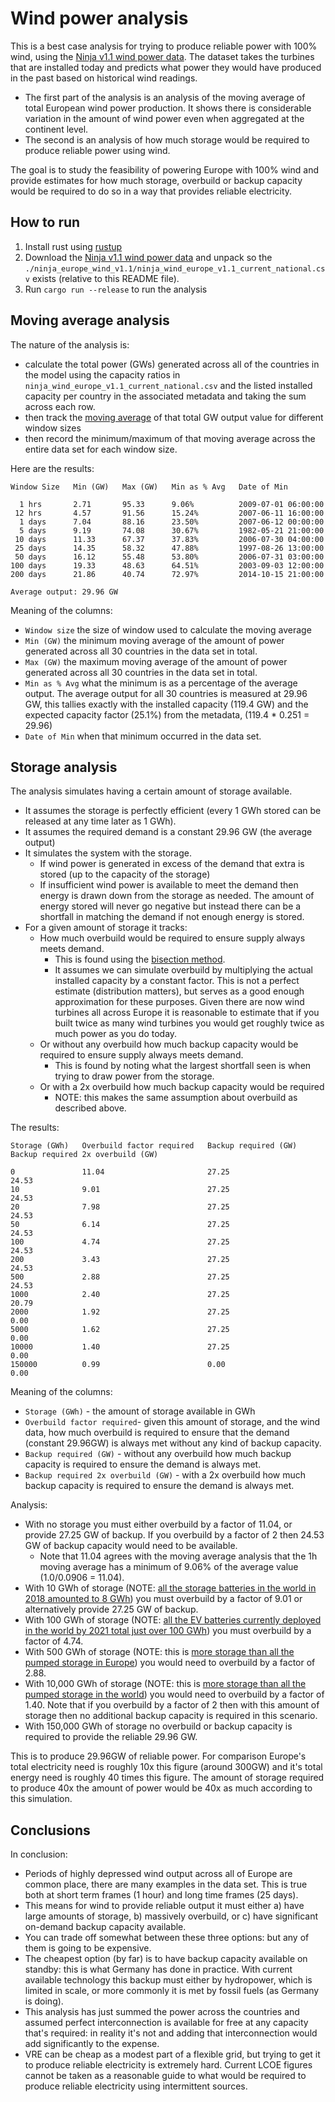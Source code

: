 # Wind power analysis

This is a best case analysis for trying to produce reliable power with 100% wind, using the [Ninja v1.1 wind power data](https://www.renewables.ninja/downloads). The dataset takes the turbines that are installed today and predicts what power they would have produced in the past based on historical wind readings.
- The first part of the analysis is an analysis of the moving average of total European wind power production. It shows there is considerable variation in the amount of wind power even when aggregated at the continent level.
- The second is an analysis of how much storage would be required to produce reliable power using wind.

The goal is to study the feasibility of powering Europe with 100% wind and provide estimates for how much storage, overbuild or backup capacity would be required to do so in a way that provides reliable electricity.

## How to run
1. Install rust using [rustup](https://rustup.rs/)
3. Download the [Ninja v1.1 wind power data](https://www.renewables.ninja/static/downloads/ninja_europe_wind_v1.1.zip) and unpack so the `./ninja_europe_wind_v1.1/ninja_wind_europe_v1.1_current_national.csv` exists (relative to this README file). 
2. Run `cargo run --release` to run the analysis

## Moving average analysis

The nature of the analysis is:
- calculate the total power (GWs) generated across all of the countries in the model using the capacity ratios in `ninja_wind_europe_v1.1_current_national.csv` and the listed installed capacity per country in the associated metadata and taking the sum across each row.
- then track the [moving average](https://en.wikipedia.org/wiki/Moving_average) of that total GW output value for different window sizes
- then record the minimum/maximum of that moving average across the entire data set for each window size.

Here are the results:
```
Window Size   Min (GW)   Max (GW)   Min as % Avg   Date of Min

  1 hrs       2.71       95.33      9.06%          2009-07-01 06:00:00
 12 hrs       4.57       91.56      15.24%         2007-06-11 16:00:00
  1 days      7.04       88.16      23.50%         2007-06-12 00:00:00
  5 days      9.19       74.08      30.67%         1982-05-21 21:00:00
 10 days      11.33      67.37      37.83%         2006-07-30 04:00:00
 25 days      14.35      58.32      47.88%         1997-08-26 13:00:00
 50 days      16.12      55.48      53.80%         2006-07-31 03:00:00
100 days      19.33      48.63      64.51%         2003-09-03 12:00:00
200 days      21.86      40.74      72.97%         2014-10-15 21:00:00

Average output: 29.96 GW
```
Meaning of the columns:
- `Window size` the size of window used to calculate the moving average
- `Min (GW)` the minimum moving average of the amount of power generated across all 30 countries in the data set in total.
- `Max (GW)` the maximum moving average of the amount of power generated across all 30 countries in the data set in total.
- `Min as % Avg` what the minimum is as a percentage of the average output. The average output for all 30 countries is measured at 29.96 GW, this tallies exactly with the installed capacity (119.4 GW) and the expected capacity factor (25.1%) from the metadata, (119.4 * 0.251 = 29.96)
- `Date of Min` when that minimum occurred in the data set.

## Storage analysis

The analysis simulates having a certain amount of storage available.
- It assumes the storage is perfectly efficient (every 1 GWh stored can be released at any time later as 1 GWh).
- It assumes the required demand is a constant 29.96 GW (the average output)
- It simulates the system with the storage. 
  - If wind power is generated in excess of the demand that extra is stored (up to the capacity of the storage) 
  - If insufficient wind power is available to meet the demand then energy is drawn down from the storage as needed. The amount of energy stored will never go negative but instead there can be a shortfall in matching the demand if not enough energy is stored.  
- For a given amount of storage it tracks:
  - How much overbuild would be required to ensure supply always meets demand.  
    - This is found using the [bisection method](https://en.wikipedia.org/wiki/Bisection_method).
    - It assumes we can simulate overbuild by multiplying the actual installed capacity by a constant factor. This is not a perfect estimate (distribution matters), but serves as a good enough approximation for these purposes. Given there are now wind turbines all across Europe it is reasonable to estimate that if you built twice as many wind turbines you would get roughly twice as much power as you do today. 
  - Or without any overbuild how much backup capacity would be required to ensure supply always meets demand. 
    - This is found by noting what the largest shortfall seen is when trying to draw power from the storage.
  - Or with a 2x overbuild how much backup capacity would be required
    - NOTE: this makes the same assumption about overbuild as described above.
  
The results:
```
Storage (GWh)   Overbuild factor required   Backup required (GW)   Backup required 2x overbuild (GW)

0               11.04                       27.25                  24.53
10              9.01                        27.25                  24.53
20              7.98                        27.25                  24.53
50              6.14                        27.25                  24.53
100             4.74                        27.25                  24.53
200             3.43                        27.25                  24.53
500             2.88                        27.25                  24.53
1000            2.40                        27.25                  20.79
2000            1.92                        27.25                  0.00
5000            1.62                        27.25                  0.00
10000           1.40                        27.25                  0.00
150000          0.99                        0.00                   0.00
```
Meaning of the columns:
- `Storage (GWh)` - the amount of storage available in GWh
- `Overbuild factor required`- given this amount of storage, and the wind data, how much overbuild is required to ensure that the demand (constant 29.96GW) is always met without any kind of backup capacity. 
- `Backup required (GW)` - without any overbuild how much backup capacity is required to ensure the demand is always met.
- `Backup required 2x overbuild (GW)` - with a 2x overbuild how much backup capacity is required to ensure the demand is always met.

Analysis:
- With no storage you must either overbuild by a factor of 11.04, or provide 27.25 GW of backup. If you overbuild by a factor of 2 then 24.53 GW of backup capacity would need to be available. 
  - Note that 11.04 agrees with the moving average analysis that the 1h moving average has a minimum of 9.06% of the average value (1.0/0.0906 = 11.04). 
- With 10 GWh of storage (NOTE: [all the storage batteries in the world in 2018 amounted to 8 GWh](https://www.worldenergy.org/assets/downloads/ESM_Final_Report_05-Nov-2019.pdf)) you must overbuild by a factor of 9.01 or alternatively provide 27.25 GW of backup.
- With 100 GWh of storage (NOTE: [all the EV batteries currently deployed in the world by 2021 total just over 100 GWh](https://www.adamasintel.com/record-battery-capacity-deployed-in-2021/)) you must overbuild by a factor of 4.74. 
- With 500 GWh of storage (NOTE: this is [more storage than all the pumped storage in Europe](https://www.dnv.com/news/estorage-study-shows-huge-potential-capacity-of-exploitable-pumped-hydro-energy-storage-sites-in-europe-63675)) you would need to overbuild by a factor of 2.88.
- With 10,000 GWh of storage (NOTE: this is [more storage than all the pumped storage in the world](https://www.hydropower.org/factsheets/pumped-storage)) you would need to overbuild by a factor of 1.40. Note that if you overbuild by a factor of 2 then with this amount of storage then no additional backup capacity is required in this scenario. 
- With 150,000 GWh of storage no overbuild or backup capacity is required to provide the reliable 29.96 GW.

This is to produce 29.96GW of reliable power. For comparison Europe's total electricity need is roughly 10x this figure (around 300GW) and it's total energy need is roughly 40 times this figure. The amount of storage required to produce 40x the amount of power would be 40x as much according to this simulation. 

## Conclusions 

In conclusion:
- Periods of highly depressed wind output across all of Europe are common place, there are many examples in the data set. This is true both at short term frames (1 hour) and long time frames (25 days).
- This means for wind to provide reliable output it must either a) have large amounts of storage, b) massively overbuild, or c) have significant on-demand backup capacity available.
- You can trade off somewhat between these three options: but any of them is going to be expensive.
- The cheapest option (by far) is to have backup capacity available on standby: this is what Germany has done in practice. With current available technology this backup must either by hydropower, which is limited in scale, or more commonly it is met by fossil fuels (as Germany is doing).
- This analysis has just summed the power across the countries and assumed perfect interconnection is available for free at any capacity that's required: in reality it's not and adding that interconnection would add significantly to the expense.
- VRE can be cheap as a modest part of a flexible grid, but trying to get it to produce reliable electricity is extremely hard. Current LCOE figures cannot be taken as a reasonable guide to what would be required to produce reliable electricity using intermittent sources.
